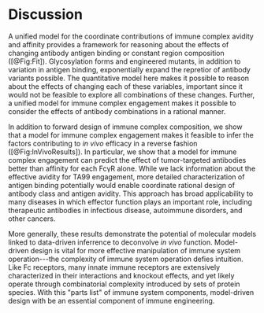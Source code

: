 # Discussion

A unified model for the coordinate contributions of immune complex avidity and affinity provides a framework for reasoning about the effects of changing antibody antigen binding or constant region composition ([@Fig:Fit]). Glycosylation forms and engineered mutants, in addition to variation in antigen binding, exponentially expand the repretior of antibody variants possible. The quantitative model here makes it possible to reason about the effects of changing each of these variables, important since it would not be feasible to explore all combinations of these changes. Further, a unified model for immune complex engagement makes it possible to consider the effects of antibody combinations in a rational manner.

In addition to forward design of immune complex composition, we show that a model for immune complex engagement makes it feasible to infer the factors contributing to *in vivo* efficacy in a reverse fashion ([@Fig:InVivoResults]). In particular, we show that a model for immune complex engagement can predict the effect of tumor-targeted antibodies better than affinity for each FcγR alone. While we lack information about the effective avidity for TA99 engagement, more detailed characterization of antigen binding potentially would enable coordinate rational design of antibody class and antigen avidity. This approach has broad applicability to many diseases in which effector function plays an important role, including therapeutic antibodies in infectious disease, autoimmune disorders, and other cancers.

More generally, these results demonstrate the potential of molecular models linked to data-driven inferrence to deconvolve *in vivo* function. Model-driven design is vital for more effective manipulation of immune system operation---the complexity of immune system operation defies intuition. Like Fc receptors, many innate immune receptors are extensively characterized in their interactions and knockout effects, and yet likely operate through combinatorial complexity introduced by sets of protein species. With this "parts list" of immune system components, model-driven design with be an essential component of immune engineering.

